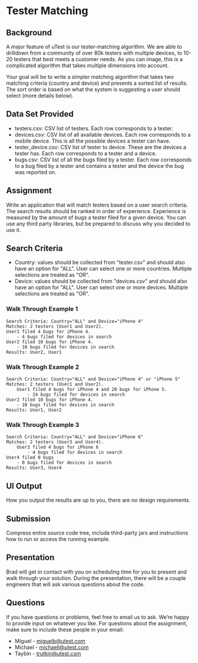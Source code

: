 # Tester Matching

## Background

A major feature of uTest is our tester-matching algorithm.  We are able to drilldown from a community of over 80k testers with multiple devices, to 10-20 testers that best meets a customer needs. As you can image, this is a complicated algorithm that takes multiple dimensions into account.

Your goal will be to write a simpler matching algorithm that takes two matching criteria (country and device) and presents a sorted list of results. The sort order is based on what the system is suggesting a user should select (more details below).

## Data Set Provided
* testers.csv: CSV list of testers. Each row corresponds to a tester.
* devices.csv: CSV list of all available devices. Each row corresponds to a mobile device. This is all the possible devices a tester can have.
* tester_device.csv: CSV list of tester to device. These are the devices a tester has. Each row corresponds to a tester and a device.
* bugs.csv: CSV list of all the bugs filed by a tester. Each row corresponds to a bug filed by a tester and contains a tester and the device the bug was reported on.

## Assignment

Write an application that will match testers based on a user search criteria. The search results should be ranked in order of experience. Experience is measured by the amount of bugs a tester filed for a given device. You can use any third party libraries, but be prepared to discuss why you decided to use it.

## Search Criteria

* Country: values should be collected from "tester.csv" and should also have an option for "ALL". User can select one or more countries. Multiple selections are treated as "OR".
* Device: values should be collected from "devices.csv" and should also have an option for "ALL". User can select one or more devices. Multiple selections are treated as "OR".


### Walk Through Example 1

```
Search Criteria: Country="ALL" and Device="iPhone 4"
Matches: 2 testers (User1 and User2).
User1 filed 4 bugs for iPhone 4.
    - 4 bugs filed for devices in search
User2 filed 10 bugs for iPhone 4.
    - 10 bugs filed for devices in search
Results: User2, User1
```

### Walk Through Example 2

```
Search Criteria: Country="ALL" and Device="iPhone 4" or "iPhone 5"
Matches: 2 testers (User1 and User2).
    User1 filed 4 bugs for iPhone 4 and 20 bugs for iPhone 5.
        - 24 bugs filed for devices in search
User2 filed 10 bugs for iPhone 4.
    - 10 bugs filed for devices in search
Results: User1, User2
```

### Walk Through Example 3

```
Search Criteria: Country="ALL" and Device="iPhone 6"
Matches: 2 testers (User3 and User4).
    User3 filed 4 bugs for iPhone 6
        - 4 bugs filed for devices in search
User4 filed 0 bugs
    - 0 bugs filed for devices in search
Results: User3, User4
```

## UI Output

How you output the results are up to you, there are no design requirements.

## Submission

Compress entire source code tree, include third-party jars and instructions how to run or access the running example.

## Presentation

Brad will get in contact with you on scheduling time for you to present and walk through your solution. During the presentation, there will be a couple engineers that will ask various questions about the code.

## Questions
If you have questions or problems, feel free to email us to ask. We’re happy to provide input on whatever you like. For questions about the assignment, make sure to include these people in your email:

* Miguel - miguelb@utest.com
* Michael - michaell@utest.com
* Taybin - trutkin@utest.com


